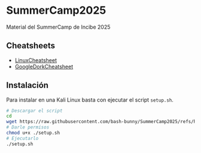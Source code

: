 # SummerCamp2025

Material del SummerCamp de Incibe 2025

## Cheatsheets

- [LinuxCheatsheet](Cheatsheets/LinuxCheatsheet.md)
- [GoogleDorkCheatsheet](Cheatsheets/GoogleDorkCheatsheet.md)

## Instalación

Para instalar en una Kali Linux basta con ejecutar el script `setup.sh`.

```bash
# Descargar el script
cd
wget https://raw.githubusercontent.com/bash-bunny/SummerCamp2025/refs/heads/main/setup.sh
# Darle permisos
chmod u+x ./setup.sh
# Ejecutarlo
./setup.sh
```